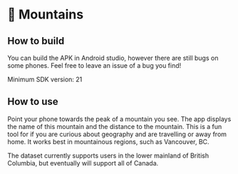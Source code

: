 # :mount_fuji: Mountains

## How to build
You can build the APK in Android studio, however there are still bugs on some phones. Feel free to leave an issue of a bug you find!

Minimum SDK version: 21

## How to use
Point your phone towards the peak of a mountain you see. The app displays the name of this mountain and the distance to the mountain. This is a fun tool for if you are curious about geography and are travelling or away from home. It works best in mountainous regions, such as Vancouver, BC.

The dataset currently supports users in the lower mainland of British Columbia, but eventually will support all of Canada.
